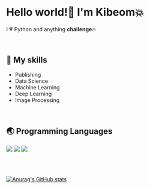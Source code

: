 # Hello world!👋  I'm Kibeom:boom:
I :heartpulse: Python and anything **challenge**:fire:

<br>

## :seedling: My skills
- Publishing
- Data Science
- Machine Learning
- Deep Learning
- Image Processing

<br>

## :earth_asia: Programming Languages
<img src="https://img.shields.io/badge/PYTHON-000080?style=for-the-badge&logo=PYTHON&logoColor=white"> <img src="https://img.shields.io/badge/html-E34F26?style=for-the-badge&logo=html5&logoColor=white"> <img src="https://img.shields.io/badge/github-181717?style=for-the-badge&logo=github&logoColor=white">

<br><br>

[![Anurag's GitHub stats](https://github-readme-stats.vercel.app/api?username=amazing86400)](https://github.com/amazing86400/github-readme-stats)


<!--
**amazing86400/amazing86400** is a ✨ _special_ ✨ repository because its `README.md` (this file) appears on your GitHub profile.

Here are some ideas to get you started:

- 🔭 I’m currently working on ...
- 🌱 I’m currently learning ...
- 👯 I’m looking to collaborate on ...
- 🤔 I’m looking for help with ...
- 💬 Ask me about ...
- 📫 How to reach me: ...
- 😄 Pronouns: ...
- ⚡ Fun fact: ...
-->
